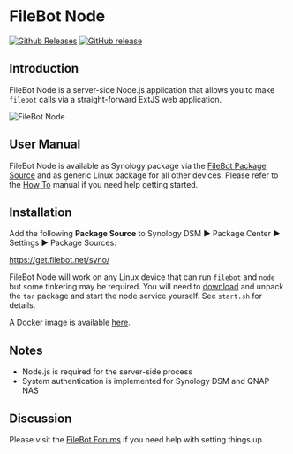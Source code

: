 # FileBot Node
[![Github Releases](https://img.shields.io/github/downloads/filebot/filebot-node/total.svg)](https://github.com/filebot/filebot-node/releases)
[![GitHub release](https://img.shields.io/github/release/filebot/filebot-node.svg)](https://www.filebot.net/linux/syno.html)

## Introduction
FileBot Node is a server-side Node.js application that allows you to make `filebot` calls via a straight-forward ExtJS web application.

![FileBot Node](http://i.imgur.com/HkQkh2h.png)

## User Manual
FileBot Node is available as Synology package via the [FileBot Package Source](https://www.filebot.net/forums/viewtopic.php?f=3&t=1802#p10572) and as generic Linux package for all other devices. Please refer to the [How To](https://www.filebot.net/forums/viewtopic.php?f=13&t=2733) manual if you need help getting started.

## Installation
Add the following __Package Source__ to Synology DSM ► Package Center ► Settings ► Package Sources:

https://get.filebot.net/syno/

FileBot Node will work on any Linux device that can run `filebot` and `node` but some tinkering may be required. You will need to [download](http://sourceforge.net/projects/filebot/files/filebot-node/) and unpack the `tar` package and start the node service yourself. See `start.sh` for details.

A Docker image is available [here](https://hub.docker.com/r/rednoah/filebot/).

## Notes
* Node.js is required for the server-side process
* System authentication is implemented for Synology DSM and QNAP NAS

## Discussion
Please visit the [FileBot Forums](https://www.filebot.net/forums/viewforum.php?f=13) if you need help with setting things up.
